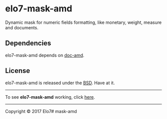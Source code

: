 # elo7-mask-amd

Dynamic mask for numeric fields formatting, like monetary, weight, measure and documents.

## Dependencies

elo7-mask-amd depends on [doc-amd](https://github.com/elo7/doc-amd).

## License

elo7-mask-amd is released under the [BSD](https://github.com/elo7/mask-amd/blob/master/LICENSE). Have at it.

* * *

To see **elo7-mask-amd** working, click [here](https://elo7.github.io/mask-amd/).

* * *
Copyright :copyright: 2017 Elo7# mask-amd
